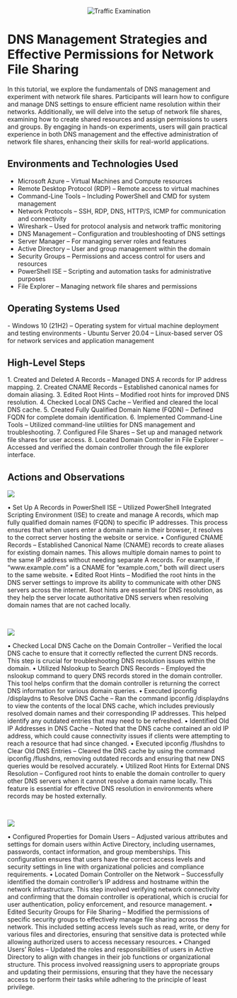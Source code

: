 <p align="center">
<img src="https://i.imgur.com/Ua7udoS.png" alt="Traffic Examination"/>
</p>

<h1>DNS Management Strategies and Effective Permissions for Network File Sharing</h1>
In this tutorial, we explore the fundamentals of DNS management and experiment with network file shares. Participants will learn how to configure and manage DNS settings to ensure efficient name resolution within their networks. Additionally, we will delve into the setup of network file shares, examining how to create shared resources and assign permissions to users and groups. By engaging in hands-on experiments, users will gain practical experience in both DNS management and the effective administration of network file shares, enhancing their skills for real-world applications. <br />



<h2>Environments and Technologies Used</h2>

- Microsoft Azure – Virtual Machines and Compute resources
- Remote Desktop Protocol (RDP) – Remote access to virtual machines
- Command-Line Tools – Including PowerShell and CMD for system management
- Network Protocols – SSH, RDP, DNS, HTTP/S, ICMP for communication and connectivity
- Wireshark – Used for protocol analysis and network traffic monitoring
- DNS Management – Configuration and troubleshooting of DNS settings
- Server Manager – For managing server roles and features
- Active Directory – User and group management within the domain
- Security Groups – Permissions and access control for users and resources
- PowerShell ISE – Scripting and automation tasks for administrative purposes
- File Explorer – Managing network file shares and permissions

<h2>Operating Systems Used </h2>
- Windows 10 (21H2) – Operating system for virtual machine deployment and testing environments
- Ubuntu Server 20.04 – Linux-based server OS for network services and application management


<h2>High-Level Steps</h2>
1.	Created and Deleted A Records – Managed DNS A records for IP address mapping.
	2.	Created CNAME Records – Established canonical names for domain aliasing.
	3.	Edited Root Hints – Modified root hints for improved DNS resolution.
	4.	Checked Local DNS Cache – Verified and cleared the local DNS cache.
	5.	Created Fully Qualified Domain Name (FQDN) – Defined FQDN for complete domain identification.
	6.	Implemented Command-Line Tools – Utilized command-line utilities for DNS management and troubleshooting.
	7.	Configured File Shares – Set up and managed network file shares for user access.
	8.	Located Domain Controller in File Explorer – Accessed and verified the domain controller through the file explorer interface.
<h2>Actions and Observations</h2>

<p>
<img src="https://github.com/user-attachments/assets/3f4d9e7f-02d1-479c-9481-3428e23a4766"/>
</p>
<p>
	•	Set Up A Records in PowerShell ISE – Utilized PowerShell Integrated Scripting Environment (ISE) to create and manage A records, which map fully qualified domain names (FQDN) to specific IP addresses. This process ensures that when users enter a domain name in their browser, it resolves to the correct server hosting the website or service.
	•	Configured CNAME Records – Established Canonical Name (CNAME) records to create aliases for existing domain names. This allows multiple domain names to point to the same IP address without needing separate A records. For example, if “www.example.com” is a CNAME for “example.com,” both will direct users to the same website.
	•	Edited Root Hints – Modified the root hints in the DNS server settings to improve its ability to communicate with other DNS servers across the internet. Root hints are essential for DNS resolution, as they help the server locate authoritative DNS servers when resolving domain names that are not cached locally.
</p>
<br />

<p>
<img src="https://github.com/user-attachments/assets/835a09f8-6832-4931-a92b-950be7465dc0"/>
</p>
<p>
	•	Checked Local DNS Cache on the Domain Controller – Verified the local DNS cache to ensure that it correctly reflected the current DNS records. This step is crucial for troubleshooting DNS resolution issues within the domain.
	•	Utilized Nslookup to Search DNS Records – Employed the nslookup command to query DNS records stored in the domain controller. This tool helps confirm that the domain controller is returning the correct DNS information for various domain queries.
	•	Executed ipconfig /displaydns to Resolve DNS Cache – Ran the command ipconfig /displaydns to view the contents of the local DNS cache, which includes previously resolved domain names and their corresponding IP addresses. This helped identify any outdated entries that may need to be refreshed.
	•	Identified Old IP Addresses in DNS Cache – Noted that the DNS cache contained an old IP address, which could cause connectivity issues if clients were attempting to reach a resource that had since changed.
	•	Executed ipconfig /flushdns to Clear Old DNS Entries – Cleared the DNS cache by using the command ipconfig /flushdns, removing outdated records and ensuring that new DNS queries would be resolved accurately.
	•	Utilized Root Hints for External DNS Resolution – Configured root hints to enable the domain controller to query other DNS servers when it cannot resolve a domain name locally. This feature is essential for effective DNS resolution in environments where records may be hosted externally.
</p>
<br />

<p>
<img src="https://github.com/user-attachments/assets/59677c07-509f-43e2-b4d6-587ed26ec406"/>
</p>
<p>
	•	Configured Properties for Domain Users – Adjusted various attributes and settings for domain users within Active Directory, including usernames, passwords, contact information, and group memberships. This configuration ensures that users have the correct access levels and security settings in line with organizational policies and compliance requirements.
	•	Located Domain Controller on the Network – Successfully identified the domain controller’s IP address and hostname within the network infrastructure. This step involved verifying network connectivity and confirming that the domain controller is operational, which is crucial for user authentication, policy enforcement, and resource management.
	•	Edited Security Groups for File Sharing – Modified the permissions of specific security groups to effectively manage file sharing across the network. This included setting access levels such as read, write, or deny for various files and directories, ensuring that sensitive data is protected while allowing authorized users to access necessary resources.
	•	Changed Users’ Roles – Updated the roles and responsibilities of users in Active Directory to align with changes in their job functions or organizational structure. This process involved reassigning users to appropriate groups and updating their permissions, ensuring that they have the necessary access to perform their tasks while adhering to the principle of least privilege.
</p>
<br />
